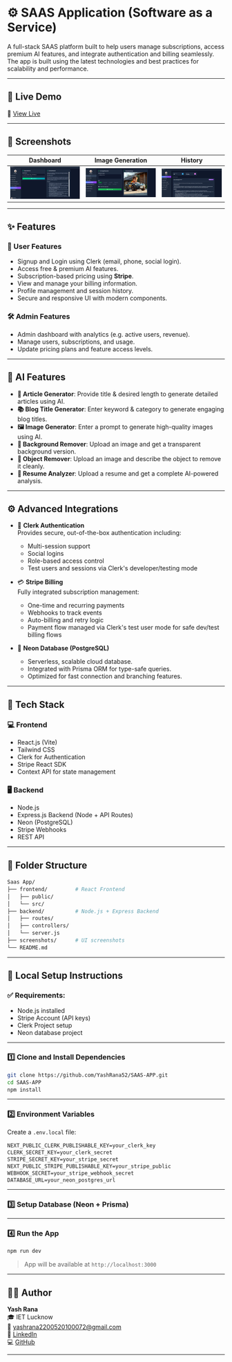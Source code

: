 # ⚙️ SAAS Application (Software as a Service)

A full-stack SAAS platform built to help users manage subscriptions, access premium AI features, and integrate authentication and billing seamlessly. The app is built using the latest technologies and best practices for scalability and performance.

---

## 🚀 Live Demo

🔗 [View Live](https://saas-app-client-ruby.vercel.app)

---

## 📸 Screenshots

| Dashboard                        | Image Generation                    | History                  |
|----------------------------------|----------------------------------|-----------------------------------|
| ![Dashboard](./screenshots/dashboard.png) | ![Image](./screenshots/pricing.png) | ![Profile](./screenshots/profile.png) |

---

## ✨ Features

### 👥 User Features
- Signup and Login using Clerk (email, phone, social login).
- Access free & premium AI features.
- Subscription-based pricing using **Stripe**.
- View and manage your billing information.
- Profile management and session history.
- Secure and responsive UI with modern components.

### 🛠️ Admin Features
- Admin dashboard with analytics (e.g. active users, revenue).
- Manage users, subscriptions, and usage.
- Update pricing plans and feature access levels.

---

## 🤖 AI Features

- **📝 Article Generator**: Provide title & desired length to generate detailed articles using AI.
- **📚 Blog Title Generator**: Enter keyword & category to generate engaging blog titles.
- **🖼️ Image Generator**: Enter a prompt to generate high-quality images using AI.
- **🚫 Background Remover**: Upload an image and get a transparent background version.
- **🧽 Object Remover**: Upload an image and describe the object to remove it cleanly.
- **📄 Resume Analyzer**: Upload a resume and get a complete AI-powered analysis.

---

## ⚙️ Advanced Integrations

- 🔐 **Clerk Authentication**  
  Provides secure, out-of-the-box authentication including:
  - Multi-session support
  - Social logins
  - Role-based access control
  - Test users and sessions via Clerk's developer/testing mode

- 💳 **Stripe Billing**  
  Fully integrated subscription management:
  - One-time and recurring payments
  - Webhooks to track events
  - Auto-billing and retry logic
  - Payment flow managed via Clerk's test user mode for safe dev/test billing flows


- 🔋 **Neon Database (PostgreSQL)**
  - Serverless, scalable cloud database.
  - Integrated with Prisma ORM for type-safe queries.
  - Optimized for fast connection and branching features.

---

## 🧰 Tech Stack

### 💻 Frontend
- React.js (Vite)
- Tailwind CSS
- Clerk for Authentication
- Stripe React SDK
- Context API for state management

### 🖥️ Backend
- Node.js
- Express.js Backend (Node + API Routes)
- Neon (PostgreSQL)
- Stripe Webhooks
- REST API 

---

## 📂 Folder Structure

```bash
Saas App/
├── frontend/         # React Frontend
│   ├── public/
│   └── src/
├── backend/          # Node.js + Express Backend
│   ├── routes/
│   ├── controllers/
│   └── server.js
├── screenshots/      # UI screenshots
└── README.md
```

---

## 🧰 Local Setup Instructions

### ✅ Requirements:
- Node.js installed
- Stripe Account (API keys)
- Clerk Project setup
- Neon database project

---

### 1️⃣ Clone and Install Dependencies

```bash
git clone https://github.com/YashRana52/SAAS-APP.git
cd SAAS-APP
npm install
```

---

### 2️⃣ Environment Variables

Create a `.env.local` file:

```env
NEXT_PUBLIC_CLERK_PUBLISHABLE_KEY=your_clerk_key
CLERK_SECRET_KEY=your_clerk_secret
STRIPE_SECRET_KEY=your_stripe_secret
NEXT_PUBLIC_STRIPE_PUBLISHABLE_KEY=your_stripe_public
WEBHOOK_SECRET=your_stripe_webhook_secret
DATABASE_URL=your_neon_postgres_url
```

---

### 3️⃣ Setup Database (Neon + Prisma)


---

### 4️⃣ Run the App

```bash
npm run dev
```

> App will be available at `http://localhost:3000`

---

## 👨‍💻 Author

**Yash Rana**  
🎓 IET Lucknow  
📧 yashrana2200520100072@gmail.com  
🔗 [LinkedIn](https://www.linkedin.com/in/yashrana52)  
💻 [GitHub](https://github.com/YashRana52)

---

